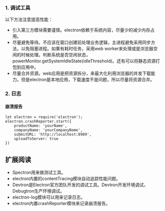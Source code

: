 
### 1. 调试工具

以下方法注意提高性能：

- 引入第三方模块需要谨慎。electron依赖于系统内容，尽量少的减少内存占用。
- 尽量避免等待。不应该在窗口创建前处理业务逻辑，主进程避免采用同步方法，以免阻塞进程。如果有耗时任务，采用web worker来处理或是浏览器空闲的时候处理。判断系统是否空闲状态，powerMonitor.getSystemIdleState(idleThreshold)。还有可以将静态资源打包到应用中。
- 尽量合并资源。web应用是把资源拆分，来最大化利用浏览器的并发下载能力。但是electron是本地应用，下载速度不是问题，所以尽量将资源合并。

### 2. 日志

#### 崩溃报告

```
let electron = require('electron');
electron.crashReporter.start({
    productName: 'yourName',
    companyName: 'yourCompanyName',
    submitURL: 'http://localhost:8989',
    uploadToServer: true
})
```


## 扩展阅读

- Spectron用来做测试工具。
- electron内置的contentTracing模块自动追踪性能问题。
- Devtron是Electron官方团队开发的调试工具。Devtron开发环境调试，Debugtron生产环境调试。
- electron-log模块可以用来记录日志。
- electron内置crashReporter模块来记录崩溃报告。